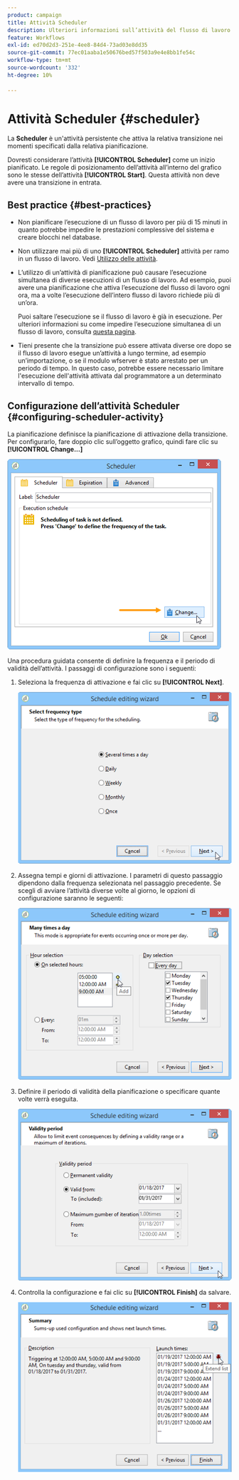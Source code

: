 ```yaml
---
product: campaign
title: Attività Scheduler
description: Ulteriori informazioni sull’attività del flusso di lavoro Scheduler
feature: Workflows
exl-id: ed70d2d3-251e-4ee8-84d4-73ad03e8dd35
source-git-commit: 77ec01aaba1e50676bed57f503a9e4e8bb1fe54c
workflow-type: tm+mt
source-wordcount: '332'
ht-degree: 10%

---
```


# Attività Scheduler {#scheduler}



La **Scheduler** è un&#39;attività persistente che attiva la relativa transizione nei momenti specificati dalla relativa pianificazione.

Dovresti considerare l’attività **[!UICONTROL Scheduler]** come un inizio pianificato. Le regole di posizionamento dell’attività all’interno del grafico sono le stesse dell’attività **[!UICONTROL Start]**. Questa attività non deve avere una transizione in entrata.

## Best practice {#best-practices}

* Non pianificare l’esecuzione di un flusso di lavoro per più di 15 minuti in quanto potrebbe impedire le prestazioni complessive del sistema e creare blocchi nel database.

* Non utilizzare mai più di uno **[!UICONTROL Scheduler]** attività per ramo in un flusso di lavoro. Vedi [Utilizzo delle attività](workflow-best-practices.md#using-activities).

* L’utilizzo di un’attività di pianificazione può causare l’esecuzione simultanea di diverse esecuzioni di un flusso di lavoro. Ad esempio, puoi avere una pianificazione che attiva l’esecuzione del flusso di lavoro ogni ora, ma a volte l’esecuzione dell’intero flusso di lavoro richiede più di un’ora.

   Puoi saltare l’esecuzione se il flusso di lavoro è già in esecuzione. Per ulteriori informazioni su come impedire l’esecuzione simultanea di un flusso di lavoro, consulta [questa pagina](monitor-workflow-execution.md#preventing-simultaneous-multiple-executions).

* Tieni presente che la transizione può essere attivata diverse ore dopo se il flusso di lavoro esegue un’attività a lungo termine, ad esempio un’importazione, o se il modulo wfserver è stato arrestato per un periodo di tempo. In questo caso, potrebbe essere necessario limitare l&#39;esecuzione dell&#39;attività attivata dal programmatore a un determinato intervallo di tempo.

## Configurazione dell’attività Scheduler {#configuring-scheduler-activity}

La pianificazione definisce la pianificazione di attivazione della transizione. Per configurarlo, fare doppio clic sull’oggetto grafico, quindi fare clic su **[!UICONTROL Change...]**

![](assets/s_user_segmentation_scheduler.png)

Una procedura guidata consente di definire la frequenza e il periodo di validità dell’attività. I passaggi di configurazione sono i seguenti:

1. Seleziona la frequenza di attivazione e fai clic su **[!UICONTROL Next]**.

   ![](assets/s_user_segmentation_scheduler2.png)

1. Assegna tempi e giorni di attivazione. I parametri di questo passaggio dipendono dalla frequenza selezionata nel passaggio precedente. Se scegli di avviare l’attività diverse volte al giorno, le opzioni di configurazione saranno le seguenti:

   ![](assets/s_user_segmentation_scheduler3.png)

1. Definire il periodo di validità della pianificazione o specificare quante volte verrà eseguita.

   ![](assets/s_user_segmentation_scheduler4.png)

1. Controlla la configurazione e fai clic su **[!UICONTROL Finish]** da salvare.

   ![](assets/s_user_segmentation_scheduler5.png)
